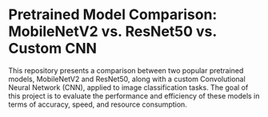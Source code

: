 # Pretrained Model Comparison: MobileNetV2 vs. ResNet50 vs. Custom CNN
This repository presents a comparison between two popular pretrained models, MobileNetV2 and ResNet50, along with a custom Convolutional Neural Network (CNN), applied to image classification tasks. The goal of this project is to evaluate the performance and efficiency of these models in terms of accuracy, speed, and resource consumption.
